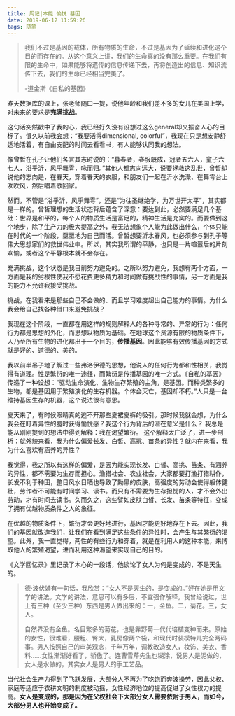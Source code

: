 ```yaml
---
title: 周记|本能 愉悦 基因
date: 2019-06-12 11:59:26
tags: 随笔
---
```


> 我们不过是基因的载体，所有物质的生命，不过是基因为了延续和进化这个目的而存在的。从这个意义上讲，我们的生命真的没有那么重要。在我们有限的生命中，如果能够将遗传的信息传递下去，再将创造出的信息、知识流传下去，我们的生命已经相当完美了。
>
> -道金斯《自私的基因》

<!--more-->

昨天数据库的课上，张老师随口一提，说他年龄和我们差不多的女儿在美国上学，对未来的要求是**充满挑战**。 

这句话突然戳中了我的心，我已经好久没有设想过这么general却又振奋人心的目标了。很久以前我会想：“我要活得dimensional, colorful”，我现在只是想安静舒适地活着，有自由支配的时间去看看书，有人能够认同我的想法。 

像曾皙在孔子让他们各言其志时说的：“暮春者，春服既成，冠者五六人，童子六七人，浴乎沂，风乎舞雩，咏而归。”其他人都志向远大，说要拯救这乱世，曾皙却说他的志向是，在春天，穿着春天的衣服，和朋友们一起在沂水洗澡、在舞雩台上吹吹风，然后唱着歌回家。

然而，不管是“浴乎沂，风乎舞雩”，还是“为往圣继绝学，为万世开太平”，其实都是一样的。曾皙理想的生活状态背后蕴含了深意：要达到此，必然要满足几个基础：世界是和平的，每个人的物质生活是富足的，精神生活是充实的。而要做到这个地步，除了生产力的极大提高之外，我无法想象个人能为此做出什么，个体只能在时代的一个阶段，亟亟地为自己而活。曾皙想要沂水春风，也必须参与到孔子等伟大思想家们的救世伟业中。所以，其实我所谓的平静，也只是一片喧嚣后的片刻欢愉，或者这个平静根本就不会存在。 

充满挑战，这个状态是我目前努力避免的。之所以努力避免，我想有两个方面，一方面是我的劣根性使我不愿花费更多精力和时间做有挑战性的事情，另一方面是我的能力不允许我接受挑战。 

挑战，在我看来是那些自己不会做的、而且学习难度超出自己能力的事情。为什么我会给自己找各种借口来避免挑战？ 

我现在这个阶段，一直都在用这样的规则解释人的各种寻常的、异常的行为：任何行为都是思想的外化，而思想以物质为基础。在地球这个资源有限的物质条件下，人乃至所有生物的进化都出于一个目的，**传播基因**。因此能够有效传播基因的方式就是好的、道德的、美的。 

我以前半吊子地了解过一些弗洛伊德的思想，他说人的任何行为都和性相关，我觉得有道理。性是繁衍的唯一途径，而繁衍是传播基因的唯一方式。《自私的基因》传递了一种设想：“驱动生命演化、生物生存繁殖的主角，是基因。而种类繁多的生物，都是基因用于繁殖演化的生存机器。个体会灭亡，基因却不朽。”人只是一台维持基因生存的机器，这个说法很有意思。 

夏天来了，有时候眼睛真的逃不开那些夏裙夏裤的吸引。那时候我就会想，为什么我会在盯着异性的腿时获得愉悦感？我这个行为背后的潜在意义是什么？ 我总是能从刚刚提到的想法中得到解释：我在渴望繁衍。 这个解释太广泛了，进一步剖析：就外貌来看，我为什么偏爱长发、白皙、高挑、苗条的异性？就内在来看，我为什么喜欢有涵养的异性？

我觉得，我之所以有这样的偏爱，是因为能实现长发、白皙、高挑、苗条、有涵养的异性，都不需要为生存而担心。渔猎社会、农业社会，大家都要打渔打猎耕作，长发不利于种田，整日风水日晒也导致了黝黑的皮肤，高强度的劳动会使得躯体健壮，劳作者不可能有时间学习、读书。而只有不需要为生存担忧的人，才不会外出劳动，才有时间去读书。久而久之，这些譬如皮肤白皙、长发、苗条等特征，变成了拥有优越物质条件之人的象征。

在优越的物质条件下，繁衍才会更好地进行，基因才能更好地存在下去。因此，我们的基因就改造我们，让我们在看到满足这些条件的异性时，会产生与其繁衍的渴望。此外，我一直觉得，两性的有些行为和穿着，就是在利用人的这种本能，来博取他人的繁殖渴望，进而利用这种渴望来实现自己的目的。

《文学回忆录》里记录了木心的一段话，他谈论了女人为何是变成的，不是天生的。 

> 德·波伏娃有一句话，我欣赏：“女人不是天生的，是变成的。”好在她是用文学的讲法。文学的讲法，意思可以有多层，不宜强作解释。我曾经说过，世上有三种（至少三种）东西是男人做出来的：一，金鱼。二，菊花。三，女人。 
>
> 
>
> 自然界没有金鱼。名目繁多的菊花，也是靠野菊一代代培植变种而来。原始的女性，很难看，腰粗、臀大，乳房像两个袋，和现代时装模特儿完全两码事。男人按照自己的审美观念，千年万年，调教改造女人，妆饰、美衣、香料……女性渐渐好看了，骄傲了。连曹雪芹先生也糊涂，说男人是泥做的，女人是水做的，其实女人是男人的手工艺品。 

当代社会生产力得到了飞跃发展，大部分人不再为了吃饱而奔波操劳，因此父权、家庭等适应于农耕文明的制度被动摇，女性经济地位的提高促进了女性权力的提高。**女人是变成的，那是因为在父权社会下大部分女人需要依附于男人，而如今，大部分男人也开始变成了。**